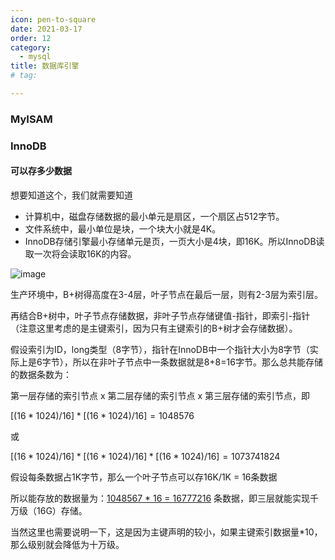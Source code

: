```yaml
---
icon: pen-to-square
date: 2021-03-17
order: 12
category:
  - mysql
title: 数据库引擎 
# tag:

---
```


### MyISAM

### InnoDB

#### 可以存多少数据

想要知道这个，我们就需要知道

- 计算机中，磁盘存储数据的最小单元是扇区，一个扇区占512字节。
- 文件系统中，最小单位是块，一个块大小就是4K。
- InnoDB存储引擎最小存储单元是页，一页大小是4块，即16K。所以InnoDB读取一次将会读取16K的内容。

![image](https://masuo-github-image.oss-cn-beijing.aliyuncs.com/image/20220121110741.png#id=LUZ9j&originHeight=229&originWidth=601&originalType=binary&ratio=1&rotation=0&showTitle=false&status=done&style=none&title=)

生产环境中，B+树得高度在3-4层，叶子节点在最后一层，则有2-3层为索引层。

再结合B+树中，叶子节点存储数据，非叶子节点存储键值-指针，即索引-指针（注意这里考虑的是主键索引，因为只有主键索引的B+树才会存储数据）。

假设索引为ID，long类型（8字节），指针在InnoDB中一个指针大小为8字节（实际上是6字节），所以在非叶子节点中一条数据就是8+8=16字节。那么总共能存储的数据条数为：

第一层存储的索引节点 x 第二层存储的索引节点 x 第三层存储的索引节点，即

$[(16*1024) / 16] * [(16*1024)/16] = 1048576$

或

$[(16*1024) / 16] * [(16*1024) / 16] * [(16*1024) / 16]  = 1073741824$

假设每条数据占1K字节，那么一个叶子节点可以存16K/1K = 16条数据

所以能存放的数据量为：<u>1048567 * 16 = 16777216</u> 条数据，即三层就能实现千万级（16G）存储。

当然这里也需要说明一下，这是因为主键声明的较小，如果主键索引数据量*10，那么级别就会降低为十万级。
